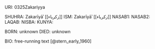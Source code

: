 URI: 0325Zakariyya

SHUHRA: Zakarīyāʾ [[زكرياء]]
ISM: Zakarīyāʾ [[زكرياء]]
NASAB1: 
NASAB2: 
LAQAB: 
NISBA: 
KUNYA: 

BORN: unknown
DIED: unknown

BIO: free-running text [@stern_early_1960]
